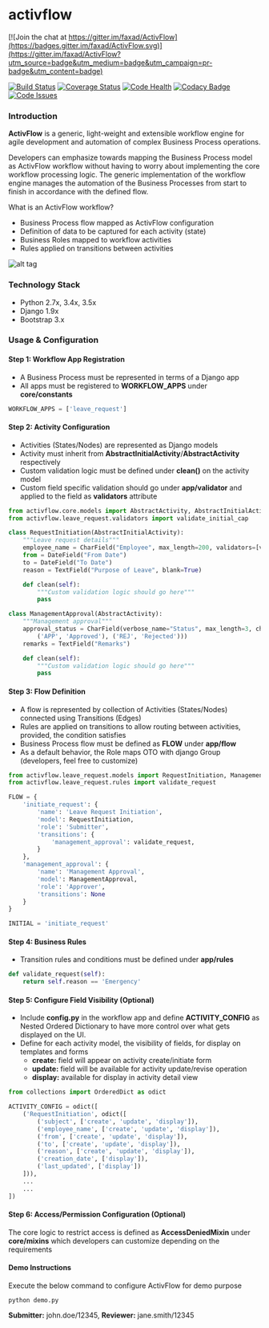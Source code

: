 # activflow

[![Join the chat at https://gitter.im/faxad/ActivFlow](https://badges.gitter.im/faxad/ActivFlow.svg)](https://gitter.im/faxad/ActivFlow?utm_source=badge&utm_medium=badge&utm_campaign=pr-badge&utm_content=badge)

[![Build Status](https://travis-ci.org/faxad/ActivFlow.svg?branch=master)](https://travis-ci.org/faxad/ActivFlow)
[![Coverage Status](https://coveralls.io/repos/github/faxad/ActivFlow/badge.svg?branch=master)](https://coveralls.io/github/faxad/ActivFlow?branch=master)
[![Code Health](https://landscape.io/github/faxad/ActivFlow/master/landscape.svg?style=flat)](https://landscape.io/github/faxad/ActivFlow/master)
[![Codacy Badge](https://api.codacy.com/project/badge/grade/f1cb2c6766cb4539ac1c3d4057996047)](https://www.codacy.com/app/fawadhq/ActivFlow)
[![Code Issues](https://www.quantifiedcode.com/api/v1/project/767844efa40e45e9b6e7689e37464272/badge.svg)](https://www.quantifiedcode.com/app/project/767844efa40e45e9b6e7689e37464272)

### Introduction
**ActivFlow** is a generic, light-weight and extensible workflow engine for agile development and automation of complex Business Process operations.

Developers can emphasize towards mapping the Business Process model as ActivFlow workflow without having to worry about implementing the core workflow processing logic. The generic implementation of the workflow engine manages the automation of the Business Processes from start to finish in accordance with the defined flow.

What is an ActivFlow workflow?
- Business Process flow mapped as ActivFlow configuration
- Definition of data to be captured for each activity (state)
- Business Roles mapped to workflow activities
- Rules applied on transitions between activities

![alt tag](https://cloud.githubusercontent.com/assets/6130967/14062046/b055de98-f3a2-11e5-9d13-e74e4a9252f7.png)

### Technology Stack
- Python 2.7x, 3.4x, 3.5x
- Django 1.9x
- Bootstrap 3.x

### Usage & Configuration

#### Step 1: Workflow App Registration
- A Business Process must be represented in terms of a Django app
- All apps must be registered to **WORKFLOW_APPS** under **core/constants**
```python
WORKFLOW_APPS = ['leave_request']
```

#### Step 2: Activity Configuration
- Activities (States/Nodes) are represented as Django models
- Activity must inherit from **AbstractInitialActivity**/**AbstractActivity** respectively
- Custom validation logic must be defined under **clean()** on the activity model
- Custom field specific validation should go under **app/validator** and applied to the field as **validators** attribute
```python
from activflow.core.models import AbstractActivity, AbstractInitialActivity
from activflow.leave_request.validators import validate_initial_cap

class RequestInitiation(AbstractInitialActivity):
    """Leave request details"""
    employee_name = CharField("Employee", max_length=200, validators=[validate_initial_cap])
    from = DateField("From Date")
    to = DateField("To Date")
    reason = TextField("Purpose of Leave", blank=True)

    def clean(self):
        """Custom validation logic should go here"""
        pass

class ManagementApproval(AbstractActivity):
    """Management approval"""
    approval_status = CharField(verbose_name="Status", max_length=3, choices=(
        ('APP', 'Approved'), ('REJ', 'Rejected')))
    remarks = TextField("Remarks")

    def clean(self):
        """Custom validation logic should go here"""
        pass

```
#### Step 3: Flow Definition
- A flow is represented by collection of Activities (States/Nodes) connected using Transitions (Edges)
- Rules are applied on transitions to allow routing between activities, provided, the condition satisfies
- Business Process flow must be defined as **FLOW** under **app/flow**
- As a default behavior, the Role maps OTO with django Group (developers, feel free to customize)
```python
from activflow.leave_request.models import RequestInitiation, ManagementApproval
from activflow.leave_request.rules import validate_request

FLOW = {
    'initiate_request': {
        'name': 'Leave Request Initiation',
        'model': RequestInitiation,
        'role': 'Submitter',
        'transitions': {
            'management_approval': validate_request,
        }
    },
    'management_approval': {
        'name': 'Management Approval',
        'model': ManagementApproval,
        'role': 'Approver',
        'transitions': None
    }
}

INITIAL = 'initiate_request'
```
#### Step 4: Business Rules
- Transition rules and conditions must be defined under **app/rules**
```python
def validate_request(self):
    return self.reason == 'Emergency'
```

#### Step 5: Configure Field Visibility (Optional)
- Include **config.py** in the workflow app and define **ACTIVITY_CONFIG** as Nested Ordered Dictionary to have more control over what gets displayed on the UI.
- Define for each activity model, the visibility of fields, for display on templates and forms 
    - **create:** field will appear on activity create/initiate form
    - **update:** field will be available for activity update/revise operation
    - **display:** available for display in activity detail view
```python
from collections import OrderedDict as odict

ACTIVITY_CONFIG = odict([
    ('RequestInitiation', odict([
        ('subject', ['create', 'update', 'display']),
        ('employee_name', ['create', 'update', 'display']),
        ('from', ['create', 'update', 'display']),
        ('to', ['create', 'update', 'display']),
        ('reason', ['create', 'update', 'display']),
        ('creation_date', ['display']),
        ('last_updated', ['display'])
    ])),
    ...
    ...
])

```

#### Step 6: Access/Permission Configuration (Optional)
The core logic to restrict access is defined as **AccessDeniedMixin** under **core/mixins** which developers can customize depending on the requirements

#### Demo Instructions
Execute the below command to configure ActivFlow for demo purpose
```
python demo.py
```
**Submitter:** john.doe/12345, **Reviewer:** jane.smith/12345
